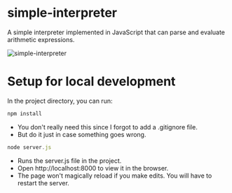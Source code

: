 # simple-interpreter

A simple interpreter implemented in JavaScript that can parse and evaluate arithmetic expressions.

![simple-interpreter](https://user-images.githubusercontent.com/28980632/153396608-50793a3a-d9b8-4882-9945-8fe37f0bb591.gif)

# Setup for local development

In the project directory, you can run:

```js
npm install
```

- You don't really need this since I forgot to add a .gitignore file.
- But do it just in case something goes wrong.

```js
node server.js
```

- Runs the server.js file in the project.
- Open http://localhost:8000 to view it in the browser.
- The page won't magically reload if you make edits. You will have to restart the server.
